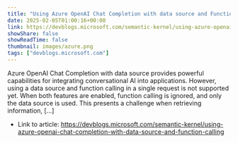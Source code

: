 ```yaml
---
title: "Using Azure OpenAI Chat Completion with data source and Function Calling"
date: 2025-02-05T01:00:16+00:00
link: https://devblogs.microsoft.com/semantic-kernel/using-azure-openai-chat-completion-with-data-source-and-function-calling
showShare: false
showReadTime: false
thumbnail: images/azure.png
tags: ["devblogs.microsoft.com"]
---
```

Azure OpenAI Chat Completion with data source provides powerful capabilities for integrating conversational AI into applications. However, using a data source and function calling in a single request is not supported yet. When both features are enabled, function calling is ignored, and only the data source is used. This presents a challenge when retrieving information, […]

- Link to article: https://devblogs.microsoft.com/semantic-kernel/using-azure-openai-chat-completion-with-data-source-and-function-calling